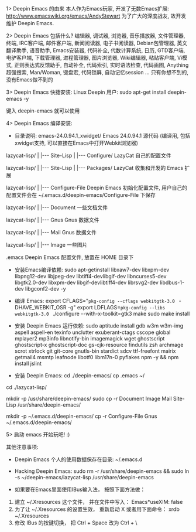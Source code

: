 1> Deepin Emacs 的由来
本人作为Emacs玩家, 开发了无数Emacs扩展: http://www.emacswiki.org/emacs/AndyStewart
为了广大的深度战友, 故开发维护 Deepin Emacs.

2> Deepin Emacs 包括什么?
编辑器, 调试器, 浏览器, 音乐播放器, 文件管理器, 终端, IRC客户端, 邮件客户端, 新闻阅读器, 电子书阅读器, Debian包管理器, 英文翻译助手, 语音助手, Emacs安装器, 代码补全, 代数计算系统, 日历, GTD客户端, 电驴客户端, 下载管理器, 进程管理器, 图片浏览器, Wiki编辑器, 粘贴客户端, Vi模式, 正则表达式反馈助手, 自动补全, 代码索引, 实时语法检查, 代码画图, Anything超强搜索, Man/Woman, 键盘宏, 代码锁屏, 自动记忆session ... 只有你想不到的, 没有Emacs做不到的

3> Deepin Emacs 快捷安装:
Linux Deepin 用户: 
sudo apt-get install deepin-emacs -y

键入 deepin-emacs 就可以使用

4> Deepin Emacs 编译安装:

* 目录说明:
emacs-24.0.94.1_xwidget/           Emacs 24.0.94.1 源代码 (编译用, 包括xwidget支持, 可以直接在Emacs中打开Webkit浏览器)

lazycat-lisp/
 |
 |--- Site-Lisp
      |
      |--- Configure/              LazyCat 自己的配置文件
  
lazycat-lisp/
 |
 |--- Site-Lisp
      |
      |--- Packages/               LazyCat 收集和开发的 Emacs 扩展
  
lazycat-lisp/
 |
 |--- Configure-File               Deepin Emacs 初始化配置文件, 用户自己的配置文件会在 ~/.emacs.d/deepin-emacs/Configure-File 下保存
 
lazycat-lisp/
 |
 |--- Document                     一些文档文件
 
lazycat-lisp/
 |
 |--- Gnus                         Gnus 数据文件
 
lazycat-lisp/
 |
 |--- Mail                         Gnus 数据文件
 
lazycat-lisp/
 |
 |--- Image                        一些图片
 
.emacs                             Deepin Emacs 配置文件, 放置在 HOME 目录下

* 安装Emacs编译依赖: 
sudo apt-getinstall libxaw7-dev libxpm-dev libpng12-dev libjpeg-dev libtiff4-devlibgif-dev libncurses5-dev libgtk2.0-dev libxpm-dev libgif-devlibtiff4-dev librsvg2-dev libdbus-1-dev libgconf2-dev -y

* 编译 Emacs:
export CFLAGS="`pkg-config --cflags webkitgtk-3.0 ` -DHAVE_WEBKIT_OSR -g"
export LDFLAGS=`pkg-config --libs webkitgtk-3.0 `
./configure --with-x-toolkit=gtk3
make
sudo make install

* 安装 Deepin Emacs 运行依赖:
sudo aptitude install gdb w3m w3m-img aspell aspell-en texinfo unclutter exuberant-ctags cscope global mplayer2 mp3info libnotify-bin imagemagick wget ghostscript ghostscript-x ghostscript-doc gs-cjk-resource findutils zsh archmage scrot xtrlock git git-core gnutls-bin stardict sdcv ttf-freefont mairix getmail4 msmtp leafnode libotf0 libm17n-0 pyflakes npm -y && npm install jslint

* 安装 Deepin Emacs:
cd ./deepin-emacs/
cp .emacs ~/

cd ./lazycat-lisp/ 

mkdir -p /usr/share/deepin-emacs/
sudo cp -r Document Image Mail Site-Lisp /usr/share/deepin-emacs/

mkdir -p ~/.emacs.d/deepin-emacs/
cp -r Configure-File Gnus ~/.emacs.d/deepin-emacs/

5> 启动 emacs 开始玩吧! :)

其他注意事项:

* Deepin Emacs 个人的使用数据保存在目录:
  ~/.emacs.d

* Hacking Deepin Emacs:
sudo rm -r /usr/share/deepin-emacs && sudo ln -s ~/deepin-emacs/lazycat-lisp /usr/share/deepin-emacs

* 如果要在Emacs里面使用IBus输入法， 按照下面方法做：
1. 建立 ~/.Xresources 这个文件， 并在文件中写入：
   Emacs*useXIM: false
2. 为了让 ~/.Xresources 的设置生效， 重新启动 X 或者用下面命令：
   xrdb ~/.Xresources
3. 修改 IBus 的按键切换， 把 Ctrl + Space 改为 Ctrl + \
